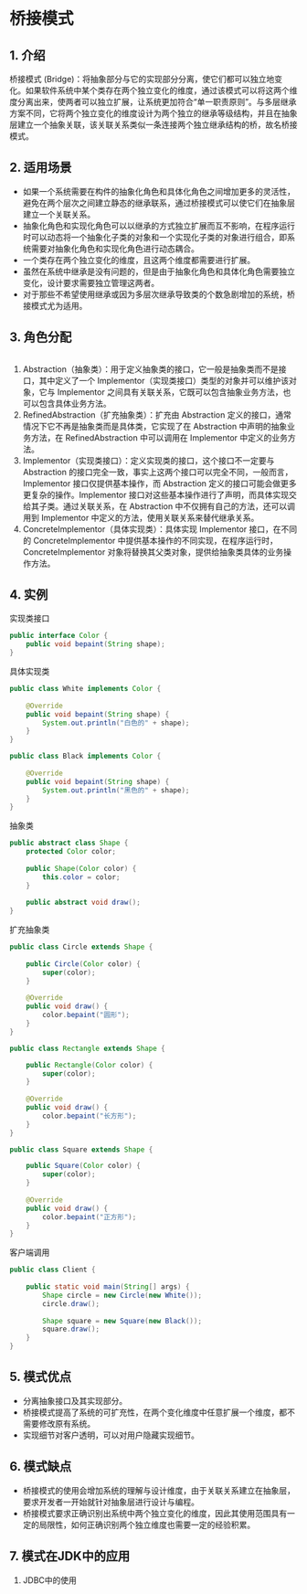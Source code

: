 # 桥接模式
## 1. 介绍
桥接模式 (Bridge)：将抽象部分与它的实现部分分离，使它们都可以独立地变化。如果软件系统中某个类存在两个独立变化的维度，通过该模式可以将这两个维度分离出来，使两者可以独立扩展，让系统更加符合“单一职责原则”。与多层继承方案不同，它将两个独立变化的维度设计为两个独立的继承等级结构，并且在抽象层建立一个抽象关联，该关联关系类似一条连接两个独立继承结构的桥，故名桥接模式。  

## 2. 适用场景
* 如果一个系统需要在构件的抽象化角色和具体化角色之间增加更多的灵活性，避免在两个层次之间建立静态的继承联系，通过桥接模式可以使它们在抽象层建立一个关联关系。  
* 抽象化角色和实现化角色可以以继承的方式独立扩展而互不影响，在程序运行时可以动态将一个抽象化子类的对象和一个实现化子类的对象进行组合，即系统需要对抽象化角色和实现化角色进行动态耦合。  
* 一个类存在两个独立变化的维度，且这两个维度都需要进行扩展。  
* 虽然在系统中继承是没有问题的，但是由于抽象化角色和具体化角色需要独立变化，设计要求需要独立管理这两者。  
* 对于那些不希望使用继承或因为多层次继承导致类的个数急剧增加的系统，桥接模式尤为适用。  

## 3. 角色分配
![]()
1. Abstraction（抽象类）：用于定义抽象类的接口，它一般是抽象类而不是接口，其中定义了一个 Implementor（实现类接口）类型的对象并可以维护该对象，它与 Implementor 之间具有关联关系，它既可以包含抽象业务方法，也可以包含具体业务方法。  
2. RefinedAbstraction（扩充抽象类）：扩充由 Abstraction 定义的接口，通常情况下它不再是抽象类而是具体类，它实现了在 Abstraction 中声明的抽象业务方法，在 RefinedAbstraction 中可以调用在 Implementor 中定义的业务方法。  
3. Implementor（实现类接口）：定义实现类的接口，这个接口不一定要与 Abstraction 的接口完全一致，事实上这两个接口可以完全不同，一般而言，Implementor 接口仅提供基本操作，而 Abstraction 定义的接口可能会做更多更复杂的操作。Implementor 接口对这些基本操作进行了声明，而具体实现交给其子类。通过关联关系，在 Abstraction 中不仅拥有自己的方法，还可以调用到 Implementor 中定义的方法，使用关联关系来替代继承关系。  
4. ConcreteImplementor（具体实现类）：具体实现 Implementor 接口，在不同的 ConcreteImplementor 中提供基本操作的不同实现，在程序运行时，ConcreteImplementor 对象将替换其父类对象，提供给抽象类具体的业务操作方法。  

## 4. 实例
实现类接口
```java
public interface Color {
    public void bepaint(String shape);
}
```

具体实现类
```java
public class White implements Color {
    
    @Override
    public void bepaint(String shape) {
        System.out.println("白色的" + shape);
    }
}
```

```java
public class Black implements Color {
    
    @Override
    public void bepaint(String shape) {
        System.out.println("黑色的" + shape);
    }
}
```

抽象类
```java
public abstract class Shape {
    protected Color color;
    
    public Shape(Color color) {
        this.color = color;
    }
    
    public abstract void draw();
}
```

扩充抽象类
```java
public class Circle extends Shape {
    
    public Circle(Color color) {
        super(color);
    }
    
    @Override
    public void draw() {
        color.bepaint("圆形");
    }
}
```

```java
public class Rectangle extends Shape {

    public Rectangle(Color color) {
        super(color);
    }
    
    @Override
    public void draw() {
        color.bepaint("长方形");
    }
}
```

```java
public class Square extends Shape {

    public Square(Color color) {
        super(color);
    }
    
    @Override
    public void draw() {
        color.bepaint("正方形");
    }
}
```

客户端调用
```java
public class Client {
    
    public static void main(String[] args) {
        Shape circle = new Circle(new White());
        circle.draw();
        
        Shape square = new Square(new Black());
        square.draw();
    }
}
```

## 5. 模式优点
* 分离抽象接口及其实现部分。  
* 桥接模式提高了系统的可扩充性，在两个变化维度中任意扩展一个维度，都不需要修改原有系统。  
* 实现细节对客户透明，可以对用户隐藏实现细节。  

## 6. 模式缺点
* 桥接模式的使用会增加系统的理解与设计维度，由于关联关系建立在抽象层，要求开发者一开始就针对抽象层进行设计与编程。  
* 桥接模式要求正确识别出系统中两个独立变化的维度，因此其使用范围具有一定的局限性，如何正确识别两个独立维度也需要一定的经验积累。  

## 7. 模式在JDK中的应用
1. JDBC中的使用